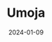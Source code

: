 ---  
layout: startup_page  
title: "Umoja"  
id: "umoja.xyz"  
permalink: "/umojaumoja.xyz01092024/"  
website: "https://umoja.xyz/"  
funding_round: "Seed"  
funding_amount: "$2M"  
investors: "Quantstamp, Blockchain Founders Fund, Orange DAO, Hyperithm, Psalion, Blizzard (Avalanche)"  
about: "Umoja provides a decentralized hedging protocol, allowing users to insure against market losses for various assets, from cryptocurrencies to real-world commodities. It aims to make sophisticated risk management accessible to everyone, addressing a significant need for affordable and accessible hedging solutions. The platform targets a massive $500 trillion market opportunity."  
markets: "DeFi, Crypto, Risk Management"  
hq: "Atlanta, Georgia, United States"  
founded_year: ""  
linkedin: ""  
twitter: ""  
instagram: ""  
facebook: ""  
crunchbase: ""  
pitchbook: ""  

date_display: "09-Jan-2024"  
date: "2024-01-09"

# SEO Optimization  
meta_title: "Umoja - Seed Funding ($2M)"  
meta_description: "Umoja, Umoja provides a decentralized hedging protocol, allowing users to insure against market losses for various assets, from cryptocurrencies to real-worl..."  
meta_keywords: "Umoja, DeFi, Crypto, Risk Management, Seed funding"  
canonical_url: "https://startup.projectstartups.com/umojaumoja.xyz01092024/"  
---